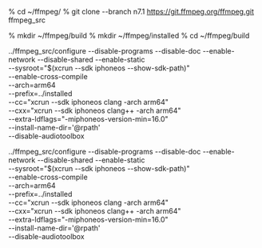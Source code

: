 % cd ~/ffmpeg/
% git clone --branch n7.1 https://git.ffmpeg.org/ffmpeg.git ffmpeg_src

% mkdir ~/ffmpeg/build
% mkdir ~/ffmpeg/installed
% cd ~/ffmpeg/build

../ffmpeg_src/configure --disable-programs --disable-doc --enable-network --disable-shared --enable-static \
   --sysroot="$(xcrun --sdk iphoneos --show-sdk-path)" \
   --enable-cross-compile \
   --arch=arm64 \
   --prefix=../installed \
   --cc="xcrun --sdk iphoneos clang -arch arm64" \
   --cxx="xcrun --sdk iphoneos clang++ -arch arm64" \
   --extra-ldflags="-miphoneos-version-min=16.0" \
   --install-name-dir='@rpath' \
   --disable-audiotoolbox

../ffmpeg_src/configure --disable-programs --disable-doc --enable-network --disable-shared --enable-static \
   --sysroot="$(xcrun --sdk iphoneos --show-sdk-path)" \
   --enable-cross-compile \
   --arch=arm64 \
   --prefix=../installed \
   --cc="xcrun --sdk iphoneos clang -arch arm64" \
   --cxx="xcrun --sdk iphoneos clang++ -arch arm64" \
   --extra-ldflags="-miphoneos-version-min=16.0" \
   --install-name-dir='@rpath' \
   --disable-audiotoolbox
